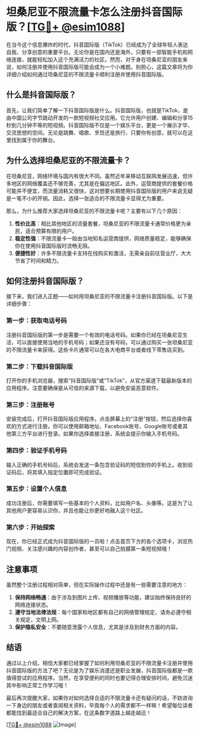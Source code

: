 # 坦桑尼亚不限流量卡怎么注册抖音国际版？[[TG💪+ @esim1088](https://t.me/s/esim1088)]

在当今这个信息爆炸的时代，抖音国际版（TikTok）已经成为了全球年轻人表达自我、分享创意的重要平台。无论你是在国内还是海外，只要有一部智能手机和网络连接，就能轻松加入这个充满活力的社区。然而，对于身在坦桑尼亚的朋友来说，如何注册并使用抖音国际版可能会成为一个小难题。别担心，这篇文章将为你详细介绍如何通过坦桑尼亚的不限流量卡顺利注册并使用抖音国际版。

## 什么是抖音国际版？

首先，让我们简单了解一下抖音国际版是什么。抖音国际版，也就是TikTok，是由中国公司字节跳动开发的一款短视频社交应用。它允许用户创建、编辑和分享15秒到几分钟不等的短视频。抖音国际版不仅是一个娱乐平台，更是一个展示才华、交流思想的空间。无论是跳舞、唱歌、烹饪还是旅行，只要你有创意，就可以在这里找到属于你的舞台。

## 为什么选择坦桑尼亚的不限流量卡？

在坦桑尼亚，网络环境与国内有很大不同。虽然近年来移动互联网发展迅速，但许多地区的网络覆盖还不够完善，尤其是在偏远地区。此外，运营商提供的套餐价格可能并不便宜，而流量消耗又很快，这对想要长期使用抖音国际版的用户来说无疑是一笔不小的开销。因此，选择一张适合的不限流量卡显得尤为重要。

那么，为什么推荐大家选择坦桑尼亚的不限流量卡呢？主要有以下几个原因：

1. **性价比高**：相比其他地区的流量套餐，坦桑尼亚的不限流量卡通常价格更为亲民，适合预算有限的用户。
2. **稳定性强**：不限流量卡一般由当地知名运营商提供，网络质量稳定，能够确保你在使用抖音国际版时流畅无阻。
3. **便捷性好**：许多不限流量卡支持在线购买和激活，无需亲自前往营业厅，大大节省了时间和精力。

## 如何注册抖音国际版？

接下来，我们进入正题——如何用坦桑尼亚的不限流量卡注册抖音国际版。以下是详细步骤：

### 第一步：获取电话号码

注册抖音国际版的第一步是需要一个有效的电话号码。如果你已经在坦桑尼亚生活，可以直接使用当地的手机号码；如果还没有号码，可以通过购买一张坦桑尼亚的不限流量卡来获得。这些卡片通常可以在各大电商平台或者线下零售店买到。

### 第二步：下载抖音国际版

打开你的手机浏览器，搜索“抖音国际版”或“TikTok”，从官方渠道下载最新版本的应用程序。注意要确保是从可信的来源下载，以避免安装恶意软件。

### 第三步：注册账号

安装完成后，打开抖音国际版应用程序。点击屏幕上的“注册”按钮，然后选择你喜欢的方式进行注册。你可以使用邮箱地址、Facebook账号、Google账号或者其他第三方平台进行登录。如果你选择直接注册，系统会提示你输入手机号码。

### 第四步：验证手机号码

输入正确的手机号码后，系统会发送一条包含验证码的短信到你的手机上。收到验证码后，将其填入指定位置即可完成验证。

### 第五步：设置个人信息

成功注册后，你需要填写一些基本的个人资料，比如用户名、头像等。这是为了让其他用户更容易认识你，并且也能让你更好地融入这个社区。

### 第六步：开始探索

现在，你已经正式成为抖音国际版的一员啦！点击首页下方的各个选项卡，浏览热门视频、关注感兴趣的内容创作者，甚至可以自己拍摄第一条短视频哦！

## 注意事项

虽然整个注册过程相对简单，但在实际操作过程中还是有一些需要注意的地方：

1. **保持网络畅通**：由于涉及到图片上传、视频播放等功能，建议始终保持良好的网络连接状态。
2. **遵守当地法律法规**：每个国家和地区都有自己的网络管理规定，请务必遵守相关规定，文明上网。
3. **保护隐私安全**：不要随意泄露个人信息，尤其是涉及到财务方面的内容。

## 结语

通过以上介绍，相信大家都已经掌握了如何利用坦桑尼亚的不限流量卡注册并使用抖音国际版的方法了吧？无论是为了娱乐消遣还是职业发展，抖音国际版都是一款值得尝试的应用程序。当然，在享受便利的同时也要记得合理安排时间，避免沉迷其中影响正常工作学习哦！

最后再次提醒大家，如果你对如何选择合适的不限流量卡还有疑问的话，不妨咨询一下身边的朋友或者查阅相关资料，毕竟每个人的需求都不一样嘛！希望每位读者都能找到最适合自己的解决方案，在这条数字道路上越走越远！

[[TG💪+ @esim1088](https://t.me/s/esim1088) ![Image](https://i.postimg.cc/4NQfJmqS/Snipaste-2025-05-13-00-14-12.png)]